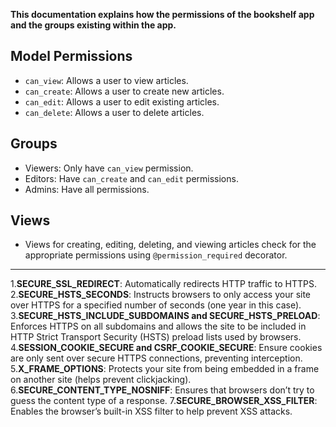 **This documentation explains how the permissions of the bookshelf app and the groups existing within the app.**

## Model Permissions
- `can_view`: Allows a user to view articles.
- `can_create`: Allows a user to create new articles.
- `can_edit`: Allows a user to edit existing articles.
- `can_delete`: Allows a user to delete articles.

## Groups
- Viewers: Only have `can_view` permission.
- Editors: Have `can_create` and `can_edit` permissions.
- Admins: Have all permissions.

## Views
- Views for creating, editing, deleting, and viewing articles check for the appropriate permissions using `@permission_required` decorator.
------------------------------------------
1.**SECURE_SSL_REDIRECT**: Automatically redirects HTTP traffic to HTTPS.
2.**SECURE_HSTS_SECONDS**: Instructs browsers to only access your site over HTTPS for a specified number of seconds (one year in this case).
3.**SECURE_HSTS_INCLUDE_SUBDOMAINS and SECURE_HSTS_PRELOAD**: Enforces HTTPS on all subdomains and allows the site to be included in HTTP Strict Transport Security (HSTS) preload lists used by browsers.
4.**SESSION_COOKIE_SECURE and CSRF_COOKIE_SECURE**: Ensure cookies are only sent over secure HTTPS connections, preventing interception.
5.**X_FRAME_OPTIONS**: Protects your site from being embedded in a frame on another site (helps prevent clickjacking).
6.**SECURE_CONTENT_TYPE_NOSNIFF**: Ensures that browsers don’t try to guess the content type of a response.
7.**SECURE_BROWSER_XSS_FILTER**: Enables the browser’s built-in XSS filter to help prevent XSS attacks.